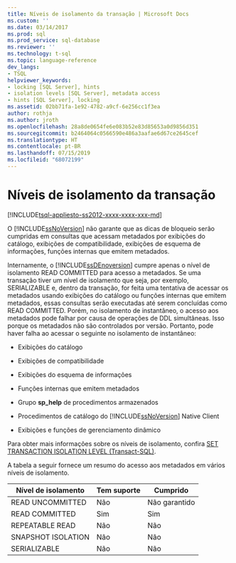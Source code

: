 ```yaml
---
title: Níveis de isolamento da transação | Microsoft Docs
ms.custom: ''
ms.date: 03/14/2017
ms.prod: sql
ms.prod_service: sql-database
ms.reviewer: ''
ms.technology: t-sql
ms.topic: language-reference
dev_langs:
- TSQL
helpviewer_keywords:
- locking [SQL Server], hints
- isolation levels [SQL Server], metadata access
- hints [SQL Server], locking
ms.assetid: 02bb71fa-1e92-4782-a9cf-6e256cc1f3ea
author: rothja
ms.author: jroth
ms.openlocfilehash: 28a8de0654fe6e083b52e83d85653a0d9856d351
ms.sourcegitcommit: b2464064c0566590e486a3aafae6d67ce2645cef
ms.translationtype: HT
ms.contentlocale: pt-BR
ms.lasthandoff: 07/15/2019
ms.locfileid: "68072199"
---
```

# <a name="transaction-isolation-levels"></a>Níveis de isolamento da transação
[!INCLUDE[tsql-appliesto-ss2012-xxxx-xxxx-xxx-md](../../includes/tsql-appliesto-ss2012-xxxx-xxxx-xxx-md.md)]

  O [!INCLUDE[ssNoVersion](../../includes/ssnoversion-md.md)] não garante que as dicas de bloqueio serão cumpridas em consultas que acessam metadados por exibições do catálogo, exibições de compatibilidade, exibições de esquema de informações, funções internas que emitem metadados.  
  
 Internamente, o [!INCLUDE[ssDEnoversion](../../includes/ssdenoversion-md.md)] cumpre apenas o nível de isolamento READ COMMITTED para acesso a metadados. Se uma transação tiver um nível de isolamento que seja, por exemplo, SERIALIZABLE e, dentro da transação, for feita uma tentativa de acessar os metadados usando exibições do catálogo ou funções internas que emitem metadados, essas consultas serão executadas até serem concluídas como READ COMMITTED. Porém, no isolamento de instantâneo, o acesso aos metadados pode falhar por causa de operações de DDL simultâneas. Isso porque os metadados não são controlados por versão. Portanto, pode haver falha ao acessar o seguinte no isolamento de instantâneo:  
  
-   Exibições do catálogo  
  
-   Exibições de compatibilidade  
  
-   Exibições do esquema de informações  
  
-   Funções internas que emitem metadados  
  
-   Grupo **sp_help** de procedimentos armazenados  
  
-   Procedimentos de catálogo do [!INCLUDE[ssNoVersion](../../includes/ssnoversion-md.md)] Native Client  
  
-   Exibições e funções de gerenciamento dinâmico  
  
 Para obter mais informações sobre os níveis de isolamento, confira [SET TRANSACTION ISOLATION LEVEL &#40;Transact-SQL&#41;](../../t-sql/statements/set-transaction-isolation-level-transact-sql.md).  
  
 A tabela a seguir fornece um resumo do acesso aos metadados em vários níveis de isolamento.  
  
|Nível de isolamento|Tem suporte|Cumprido|  
|---------------------|---------------|-------------|  
|READ UNCOMMITTED|Não|Não garantido|  
|READ COMMITTED|Sim|Sim|  
|REPEATABLE READ|Não|Não|  
|SNAPSHOT ISOLATION|Não|Não|  
|SERIALIZABLE|Não|Não|  
  
  
